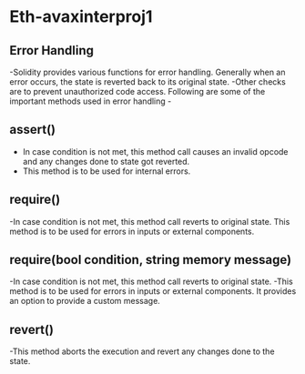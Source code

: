 # Eth-avaxinterproj1

## Error Handling
-Solidity provides various functions for error handling. Generally when an error occurs, the state is reverted back to its original state. 
-Other checks are to prevent unauthorized code access. Following are some of the important methods used in error handling -

## assert() 
- In case condition is not met, this method call causes an invalid opcode and any changes done to state got reverted.
- This method is to be used for internal errors.

## require() 
-In case condition is not met, this method call reverts to original state. 
This method is to be used for errors in inputs or external components.

## require(bool condition, string memory message) 
-In case condition is not met, this method call reverts to original state. 
-This method is to be used for errors in inputs or external components. It provides an option to provide a custom message.

## revert() 
-This method aborts the execution and revert any changes done to the state.
